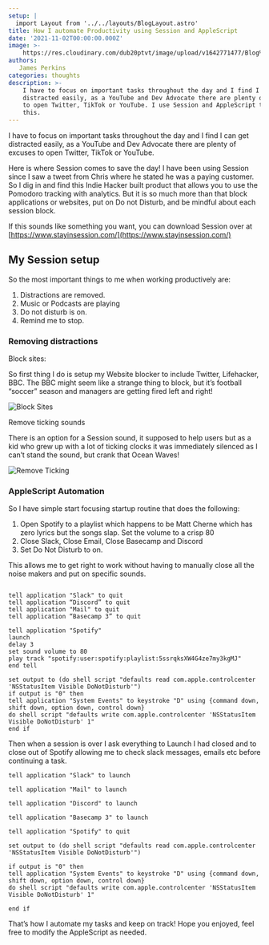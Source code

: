 ```yaml
---
setup: |
  import Layout from '../../layouts/BlogLayout.astro'
title: How I automate Productivity using Session and AppleScript
date: '2021-11-02T00:00:00.000Z'
image: >-
    https://res.cloudinary.com/dub20ptvt/image/upload/v1642771477/Blog%20Posts/ap0llteoc9vvmetmpjxq.webp
authors:
   James Perkins
categories: thoughts
description: >-
    I have to focus on important tasks throughout the day and I find I can get
    distracted easily, as a YouTube and Dev Advocate there are plenty of excuses
    to open Twitter, TikTok or YouTube. I use Session and AppleScript to automate
    this.
---
```


I have to focus on important tasks throughout the day and I find I can get distracted easily, as a YouTube and Dev Advocate there are plenty of excuses to open Twitter, TikTok or YouTube.

Here is where Session comes to save the day! I have been using Session since I saw a tweet from Chris where he stated he was a paying customer. So I dig in and find this Indie Hacker built product that allows you to use the Pomodoro tracking with analytics. But it is so much more than that block applications or websites, put on Do not Disturb, and be mindful about each session block.

If this sounds like something you want, you can download Session over at [https://www.stayinsession.com/](https://www.stayinsession.com/)

## My Session setup

So the most important things to me when working productively are:

1.  Distractions are removed.
2.  Music or Podcasts are playing
3.  Do not disturb is on.
4.  Remind me to stop.

<newsletter />

### Removing distractions

Block sites:

So first thing I do is setup my Website blocker to include Twitter, Lifehacker, BBC. The BBC might seem like a strange thing to block, but it’s football “soccer” season and managers are getting fired left and right!

![Block Sites](https://res.craft.do/user/full/c67cad1b-6dc6-4909-0f8e-19d468ba9fd4/doc/59247533-AA5E-4201-918F-7D232B9F4091/3C29A0B1-53F0-485A-B34C-3648672267CF_2/CleanShot%202021-11-01%20at%2015.10.58.png)

Remove ticking sounds

There is an option for a Session sound, it supposed to help users but as a kid who grew up with a lot of ticking clocks it was immediately silenced as I can’t stand the sound, but crank that Ocean Waves!

![Remove Ticking](https://res.craft.do/user/full/c67cad1b-6dc6-4909-0f8e-19d468ba9fd4/doc/59247533-AA5E-4201-918F-7D232B9F4091/32956A04-5E62-4783-9FE9-0F3189CCD1D0_2/CleanShot%202021-11-01%20at%2015.14.03.png)

### AppleScript Automation

So I have simple start focusing startup routine that does the following:

1.  Open Spotify to a playlist which happens to be Matt Cherne which has zero lyrics but the songs slap. Set the volume to a crisp 80
2.  Close Slack, Close Email, Close Basecamp and Discord
3.  Set Do Not Disturb to on.

This allows me to get right to work without having to manually close all the noise makers and put on specific sounds.

```shell

tell application "Slack" to quit
tell application “Discord” to quit
tell application "Mail" to quit
tell application “Basecamp 3” to quit

tell application "Spotify"
launch
delay 3
set sound volume to 80
play track "spotify:user:spotify:playlist:5ssrqksXW4G4ze7my3kgMJ"
end tell

set output to (do shell script "defaults read com.apple.controlcenter 'NSStatusItem Visible DoNotDisturb'")
if output is "0" then
tell application "System Events" to keystroke "D" using {command down, shift down, option down, control down}
do shell script "defaults write com.apple.controlcenter 'NSStatusItem Visible DoNotDisturb' 1"
end if

```

Then when a session is over I ask everything to Launch I had closed and to close out of Spotify allowing me to check slack messages, emails etc before continuing a task.

```shell
tell application "Slack" to launch

tell application "Mail" to launch

tell application "Discord" to launch

tell application "Basecamp 3" to launch

tell application "Spotify" to quit

set output to (do shell script "defaults read com.apple.controlcenter 'NSStatusItem Visible DoNotDisturb'")

if output is "0" then
tell application "System Events" to keystroke "D" using {command down, shift down, option down, control down}
do shell script "defaults write com.apple.controlcenter 'NSStatusItem Visible DoNotDisturb' 1"

end if
```

That’s how I automate my tasks and keep on track! Hope you enjoyed, feel free to modify the AppleScript as needed.
